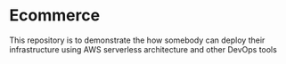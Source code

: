 # Ecommerce
This repository is to demonstrate the how somebody can deploy their infrastructure using AWS serverless architecture and other DevOps tools
